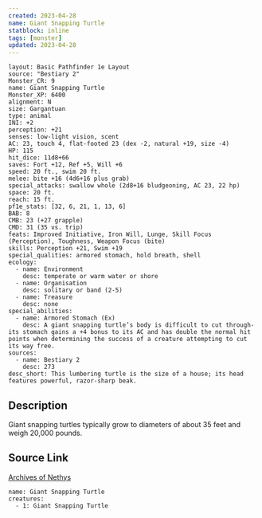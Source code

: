 ```yaml
---
created: 2023-04-28
name: Giant Snapping Turtle
statblock: inline
tags: [monster]
updated: 2023-04-28
---
```

```statblock
layout: Basic Pathfinder 1e Layout
source: "Bestiary 2"
Monster_CR: 9
name: Giant Snapping Turtle
Monster_XP: 6400
alignment: N
size: Gargantuan
type: animal
INI: +2
perception: +21
senses: low-light vision, scent
AC: 23, touch 4, flat-footed 23 (dex -2, natural +19, size -4)
HP: 115
hit_dice: 11d8+66
saves: Fort +12, Ref +5, Will +6
speed: 20 ft., swim 20 ft.
melee: bite +16 (4d6+16 plus grab)
special_attacks: swallow whole (2d8+16 bludgeoning, AC 23, 22 hp)
space: 20 ft.
reach: 15 ft.
pf1e_stats: [32, 6, 21, 1, 13, 6]
BAB: 8
CMB: 23 (+27 grapple)
CMD: 31 (35 vs. trip)
feats: Improved Initiative, Iron Will, Lunge, Skill Focus (Perception), Toughness, Weapon Focus (bite)
skills: Perception +21, Swim +19
special_qualities: armored stomach, hold breath, shell
ecology:
  - name: Environment
    desc: temperate or warm water or shore
  - name: Organisation
    desc: solitary or band (2-5)
  - name: Treasure
    desc: none
special_abilities:
  - name: Armored Stomach (Ex)
    desc: A giant snapping turtle’s body is difficult to cut through-its stomach gains a +4 bonus to its AC and has double the normal hit points when determining the success of a creature attempting to cut its way free.
sources:
  - name: Bestiary 2
    desc: 273
desc_short: This lumbering turtle is the size of a house; its head features powerful, razor-sharp beak.
```
## Description
Giant snapping turtles typically grow to diameters of about 35 feet and weigh 20,000 pounds.
## Source Link
[Archives of Nethys](https://aonprd.com/MonsterDisplay.aspx?ItemName=Giant%20Snapping%20Turtle)
```encounter-table
name: Giant Snapping Turtle
creatures:
  - 1: Giant Snapping Turtle
```
